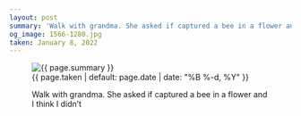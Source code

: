 ```yaml
---
layout: post
summary: 'Walk with grandma. She asked if captured a bee in a flower and I think I didn’t'
og_image: 1566-1280.jpg
taken: January 8, 2022
---
```


<figure class="post" data-src="{{ site.assets_url }}/{{ page.og_image }}">
<img alt="{{ page.summary }}" sizes="(min-width: 700px) 50vw, calc(100vw - 2rem)" src="{{ site.assets_url }}/1566-640.jpg" srcset="{{ site.assets_url }}/1566-320.jpg 320w, {{ site.assets_url }}/1566-640.jpg 640w, {{ site.assets_url }}/1566-960.jpg 960w, {{ site.assets_url }}/1566-1280.jpg 1280w"/>
<figcaption>
<time>{{ page.taken | default: page.date | date: "%B %-d, %Y" }}</time>
<p>Walk with grandma. She asked if captured a bee in a flower and I think I didn’t</p>
</figcaption>
</figure>
